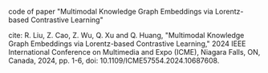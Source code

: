 
code of paper "Multimodal Knowledge Graph Embeddings via Lorentz-based Contrastive Learning"

cite:
R. Liu, Z. Cao, Z. Wu, Q. Xu and Q. Huang, "Multimodal Knowledge Graph Embeddings via Lorentz-based Contrastive Learning," 2024 IEEE International Conference on Multimedia and Expo (ICME), Niagara Falls, ON, Canada, 2024, pp. 1-6, doi: 10.1109/ICME57554.2024.10687608.
